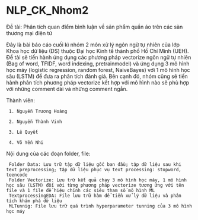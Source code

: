 # NLP_CK_Nhom2
Đề tài: Phân tích quan điểm bình luận về sản phẩm quần áo trên các sàn thương mại điện tử

Đây là bài báo cáo cuối kì nhóm 2 môn xử lý ngôn ngữ tự nhiên của lớp Khoa học dữ liệu (DS) thuộc Đại học Kinh tế thành phố Hồ Chí Minh (UEH). Đề tài sẽ tiến hành ứng dụng các phương pháp vectorize ngôn ngữ tự nhiên (Bag of word, TFIDF, word indexing, pretrainmodel) và ứng dụng 3 mô hình học máy (logistic regression, random forest, NaiveBayes) với 1 mô hình học sâu (LSTM) để đưa ra phân tích đánh giá. Bên cạnh đó, nhóm cũng sẽ tiến hành phân tích phương pháp vectorize kết hợp với mô hình nào sẽ phù hợp với những comment dài và những comment ngắn. 

Thành viên:

     1. Nguyễn Trương Hoàng

     2. Nguyễn Thành Vinh
     
     3. Lê Quyết
     
     4. Võ Yến Nhi

Nội dung của các đoạn folder, file:

     Folder Data: Lưu trữ tập dữ liệu gốc ban đầu; tập dữ liệu sau khi text preprocessing; tập dữ liệu phục vụ text processing: stopword, teencode
     Folder Vectorize: Lưu trữ kết quả chạy 3 mô hình học máy, 1 mô hình học sâu (LSTM) đối với từng phương pháp vectorize tương ứng với tên file và 1 file để hiệu chỉnh các siêu tham số mô hình ML
     TextprocessingEDA: File lưu trữ hàm để tiền xử lý dữ liệu và phân tích khám phá dữ liệu
     MLTunnig: File lưu trữ quá trình hyperparameter tunning của 3 mô hình học máy

